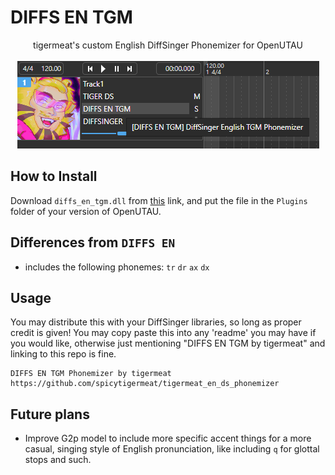 # DIFFS EN TGM
<p align="center">
  tigermeat's custom English DiffSinger Phonemizer for OpenUTAU<br><br>
  <img src="src/tgmphonemizer.png" title="Screenshot of tigermeat phonemizer in OpenUTAU">
</p>

## How to Install

Download `diffs_en_tgm.dll` from [this](https://github.com/spicytigermeat/tigermeat_en_ds_phonemizer/releases/download/v1.0.0/diffs_en_tgm.dll) link, and put the file in the `Plugins` folder of your version of OpenUTAU.

## Differences from `DIFFS EN`

- includes the following phonemes: `tr` `dr` `ax` `dx`

## Usage

You may distribute this with your DiffSinger libraries, so long as proper credit is given! You may copy paste this into any 'readme' you may have if you would like, otherwise just mentioning "DIFFS EN TGM by tigermeat" and linking to this repo is fine.
```
DIFFS EN TGM Phonemizer by tigermeat
https://github.com/spicytigermeat/tigermeat_en_ds_phonemizer
```

## Future plans

- Improve G2p model to include more specific accent things for a more casual, singing style of English pronunciation, like including `q` for glottal stops and such.
